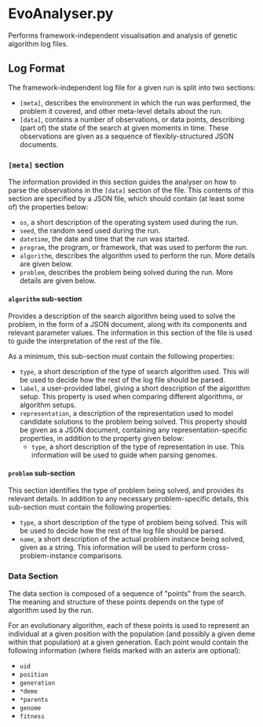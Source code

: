 # EvoAnalyser.py

Performs framework-independent visualisation and analysis of genetic algorithm
log files.

## Log Format

The framework-independent log file for a given run is split into two sections:

* `[meta]`, describes the environment in which the run was performed, the
  problem it covered, and other meta-level details about the run.
* `[data]`, contains a number of observations, or data points, describing
  (part of) the state of the search at given moments in time. These
  observations are given as a sequence of flexibly-structured JSON documents.

### `[meta]` section

The information provided in this section guides the analyser on how to parse
the observations in the `[data]` section of the file. This contents of this
section are specified by a JSON file, which should contain (at least some of)
the properties below:

* `os`, a short description of the operating system used during the run.
* `seed`, the random seed used during the run.
* `datetime`, the date and time that the run was started.
* `program`, the program, or framework, that was used to perform the run.
* `algorithm`, describes the algorithm used to perform the run. More details are
    given below.
* `problem`, describes the problem being solved during the run. More details are
    given below.

#### `algorithm` sub-section

Provides a description of the search algorithm being used to solve the
problem, in the form of a JSON document, along with its components and relevant
parameter values. The information in this section of the file is used to guide
the interpretation of the rest of the file.

As a minimum, this sub-section must contain the following properties:

* `type`, a short description of the type of search algorithm used. This will
    be used to decide how the rest of the log file should be parsed.
* `label`, a user-provided label, giving a short description of the algorithm
    setup. This property is used when comparing different algorithms, or
    algorithm setups.
* `representation`, a description of the representation used to model candidate
    solutions to the problem being solved. This property should be given as a
    JSON document, containing any representation-specific properties, in
    addition to the property given below:
    * `type`, a short description of the type of representation in use. This
        information will be used to guide when parsing genomes.

#### `problem` sub-section

This section identifies the type of problem being solved, and provides its
relevant details. In addition to any necessary problem-specific details, this
sub-section must contain the following properties:

* `type`, a short description of the type of problem being solved. This will
    be used to decide how the rest of the log file should be parsed.
* `name`, a short description of the actual problem instance being solved,
    given as a string. This information will be used to perform
    cross-problem-instance comparisons.

### Data Section

The data section is composed of a sequence of "points" from the search. The
meaning and structure of these points depends on the type of algorithm used by
the run.

For an evolutionary algorithm, each of these points is used to represent an
individual at a given position with the population (and possibly a given deme
within that population) at a given generation. Each point would contain the
following information (where fields marked with an asterix are optional):

* `uid`
* `position`
* `generation`
* `*deme`
* `*parents`
* `genome`
* `fitness`
